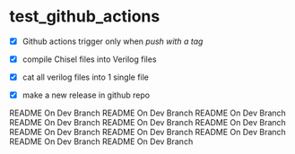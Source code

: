 # test_github_actions

- [x] Github actions trigger only when *push with a tag*
- [x] compile Chisel files into Verilog files
- [x] cat all verilog files into 1 single file
- [x] make a new release in github repo



README On Dev Branch
README On Dev Branch
README On Dev Branch
README On Dev Branch
README On Dev Branch
README On Dev Branch
README On Dev Branch
README On Dev Branch
README On Dev Branch
README On Dev Branch
README On Dev Branch
